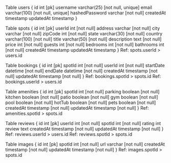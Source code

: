 Table users {
  id int [pk] 
  username varchar(25) [not null, unique]
  email varchar(100) [not null, unique]
  hashedPassword varchar [not null]
  createdAt timestamp
  updatedAt timestamp
}

Table spots {
  id int [pk]
  userId int [not null]
  address varchar [not null]
  city varchar [not null]
  zipCode int [not null]
  state varchar(30) [not null]
  country varchar(100) [not null]
  title varchar(50) [not null]
  description text [not null]
  price int [not null]
  guests int [not null]
  bedrooms int [not null]
  bathrooms int [not null]
  createdAt timestamp
  updatedAt timestamp
 }
 Ref: spots.userId > users.id

Table bookings {
  id int [pk]
  spotId int [not null]
  userId int [not null]
  startDate datetime [not null]
  endDate datetime [not null]
  createdAt timestamp [not null]
  updatedAt timestamp [not null]
}
Ref: bookings.spotId > spots.id
Ref: bookings.userId > users.id

Table amenities {
  id int [pk]
  spotId int [not null]
  parking boolean [not null]
  kitchen boolean [not null]
  patio boolean [not null]
  gym boolean [not null]
  pool boolean [not null]
  hotTub boolean [not null]
  pets boolean [not null]
  createdAt timestamp [not null]
  updatedAt timestamp [not null]
}
Ref: amenities.spotId > spots.id

Table reviews {
  id int [pk]
  userId int [not null]
  spotId int [not null]
  rating int 
  review text 
  createdAt timestamp [not null]
  updatedAt timestamp [not null]
}
Ref: reviews.userId > users.id
Ref: reviews.spotId > spots.id

Table images {
  id int [pk]
  spotId int [not null]
  url varchar [not null]
  createdAt timestamp [not null]
  updatedAt timestamp [not null]
} 
Ref: images.spotId > spots.id
<!-- 
// user icon
// <i class="far fa-user-circle"></i> -->